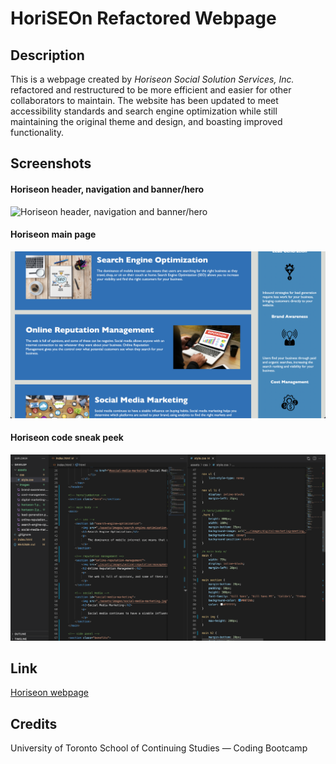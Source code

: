 # HoriSEOn Refactored Webpage

## Description

This is a webpage created by *Horiseon Social Solution Services, Inc.* refactored and restructured to be more efficient and easier for other collaborators to maintain. The website has been updated to meet accessibility standards and search engine optimization while still maintaining the original theme and design, and boasting improved functionality. 


## Screenshots

#### Horiseon header, navigation and banner/hero
![Horiseon header, navigation and banner/hero](/assets/images/horiseon-1.png)

#### Horiseon main page
![Horiseon main page](/assets/images/horiseon-2.png)

#### Horiseon code sneak peek
![Horiseon code sneak peek](/assets/images/horiseon-3.png)


## Link

[Horiseon webpage](https://ethanc29.github.io/HoriSEOn-Refactor/)


## Credits

University of Toronto School of Continuing Studies &mdash; Coding Bootcamp